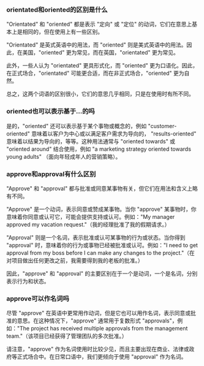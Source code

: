 ### orientated和oriented的区别是什么

"Orientated" 和 "oriented" 都是表示 "定向" 或 "定位" 的动词，它们在意思上基本上是相同的，但在使用上有一些区别。

"Orientated" 是英式英语中的用法，而 "oriented" 则是美式英语中的用法。因此，在美国，"oriented" 更为常见，而在英国，"orientated" 更为常见。

此外，一些人认为 "orientated" 更具形式化，而 "oriented" 更为口语化。因此，在正式场合，"orientated" 可能更合适，而在非正式场合，"oriented" 更为自然。

总之，这两个词语的区别很小，它们的意思几乎相同，只是在使用时有所不同。

### oriented也可以表示基于...的吗

是的，"oriented" 还可以表示基于某个事物或概念的，例如 "customer-oriented" 意味着以客户为中心或以满足客户需求为导向的， "results-oriented" 意味着以结果为导向的，等等。这种用法通常与 "oriented towards" 或 "oriented around" 结合使用，例如 "a marketing strategy oriented towards young adults" （面向年轻成年人的营销策略）。

### approve和approval有什么区别

"Approve" 和 "approval" 都与批准或同意某事物有关，但它们在用法和含义上略有不同。

"Approve" 是一个动词，表示同意或赞成某事物。当你 "approve" 某事物时，你意味着你同意或认可它，可能会提供支持或认可。例如："My manager approved my vacation request."（我的经理批准了我的假期请求。）

"Approval" 则是一个名词，表示批准或认可某事物的行为或状态。当你得到 "approval" 时，意味着你的行为或事物已经被批准或认可。例如："I need to get approval from my boss before I can make any changes to the project."（在对项目做出任何更改之前，我需要得到我的老板的批准。）

因此，"approve" 和 "approval" 的主要区别在于一个是动词，一个是名词，分别表示行为和状态。

### approve可以作名词吗

尽管 "approve" 在英语中更常用作动词，但是它也可以用作名词，表示同意或批准的意思。在这种情况下，"approve" 通常用于复数形式 "approvals"，例如："The project has received multiple approvals from the management team."（该项目已经获得了管理团队的多次批准。）

请注意，"approve" 作为名词使用时比较少见，而且主要出现在商业、法律或政府等正式场合中。在日常口语中，我们更倾向于使用 "approval" 作为名词。
